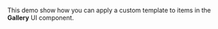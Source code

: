This demo show how you can apply a&nbsp;custom template to&nbsp;items in&nbsp;the **Gallery** UI component.